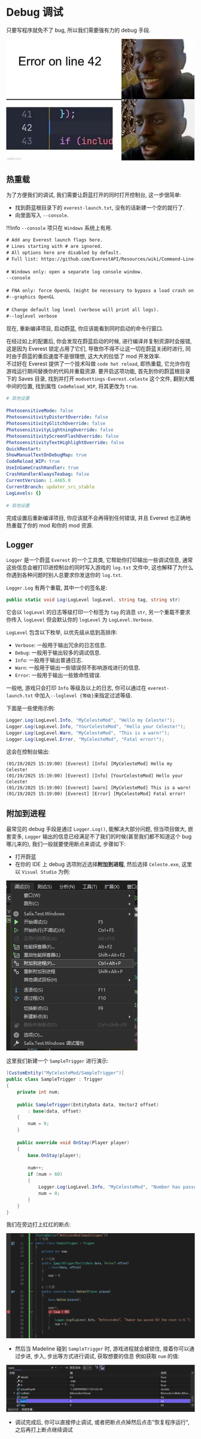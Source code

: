 # Debug 调试

只要写程序就免不了 bug, 所以我们需要强有力的 debug 手段.

![code_joke](images/debug/code_joke.jpg)

## 热重载

为了方便我们的调试, 我们需要让蔚蓝打开的同时打开控制台, 这一步很简单:

- 找到蔚蓝根目录下的 `everest-launch.txt`, 没有的话新建一个空的就行了.
- 向里面写入 `--console`.

!!!info
    `--console` 项只在 `Windows` 系统上有用.

```txt title="everest-launch.txt" hl_lines="7"
# Add any Everest launch flags here.
# Lines starting with # are ignored.
# All options here are disabled by default.
# Full list: https://github.com/EverestAPI/Resources/wiki/Command-Line-Arguments

# Windows only: open a separate log console window.
--console

# FNA only: force OpenGL (might be necessary to bypass a load crash on some PCs).
#--graphics OpenGL

# Change default log level (verbose will print all logs).
#--loglevel verbose
```

现在, 重新编译项目, 启动蔚蓝, 你应该能看到同时启动的命令行窗口.  

在经过如上的配置后, 你会发现在蔚蓝启动的时候, 进行编译并复制资源时会报错, 
这是因为 Everest 锁定占用了它们, 导致你不得不让这一切在蔚蓝关闭时进行,
同时由于蔚蓝的重启速度不是很理想, 这大大的拉低了 mod 开发效率.  
不过好在 Everest 提供了一个技术叫做 `code hot reload`,
即热重载, 它允许你在游戏运行期间替换你的代码并重载资源.
要开启这项功能, 首先到你的蔚蓝根目录下的 Saves 目录, 找到并打开 `modsettings-Everest.celeste` 这个文件,
翻到大概中间的位置, 找到属性 `CodeReload_WIP`, 将其更改为 `true`.

```yaml title="modsettings-Everest.celeste" hl_lines="11"
# 其他设置

PhotosensitiveMode: false
PhotosensitivityDistortOverride: false
PhotosensitivityGlitchOverride: false
PhotosensitivityLightningOverride: false
PhotosensitivityScreenFlashOverride: false
PhotosensitivityTextHighlightOverride: false
QuickRestart: 
ShowManualTextOnDebugMap: true
CodeReload_WIP: true
UseInGameCrashHandler: true
CrashHandlerAlwaysTeabag: false
CurrentVersion: 1.4465.0
CurrentBranch: updater_src_stable
LogLevels: {}

# 其他设置
```

完成设置后重新编译项目, 你应该就不会再得到任何错误, 并且 Everest 也正确地热重载了你的 mod 和你的 mod 资源.

## Logger

`Logger` 是一个蔚蓝 `Everest` 的一个工具类, 它帮助你打印输出一些调试信息,
通常这些信息会被打印进控制台的同时写入游戏的 `log.txt` 文件中, 
这也解释了为什么你遇到各种问题时别人总要求你发送你的 `log.txt`.  

`Logger.Log` 有两个重载, 其中一个的签名是:
```cs
public static void Log(LogLevel logLevel, string tag, string str)
```
它会以 `logLevel` 的日志等级打印一个标签为 `tag` 的消息 `str`,
另一个重载不要求你传入 `logLevel` 但会默认你的 `logLevel` 为 `LogLevel.Verbose`.

`LogLevel` 包含以下枚举, 以优先级从低到高排序:

- `Verbose`: 一般用于输出冗余的日志信息.
- `Debug`: 一般用于输出较多的调试信息.
- `Info`: 一般用于输出普通日志.
- `Warn`: 一般用于输出一些错误但不影响游戏进行的信息.
- `Error`: 一般用于输出一些致命性错误.

一般地, 游戏只会打印 `Info` 等级及以上的日志, 你可以通过在 `everest-launch.txt` 中加入`--loglevel {等级}`来指定过滤等级.

下面是一些使用示例:

```cs
Logger.Log(LogLevel.Info, "MyCelesteMod", "Hello my Celeste!");
Logger.Log(LogLevel.Info, "YourCelesteMod", "Hello your Celeste!");
Logger.Log(LogLevel.Warn, "MyCelesteMod", "This is a warn!");
Logger.Log(LogLevel.Error, "MyCelesteMod", "Fatal error!");
```

这会在控制台输出:

```log
(01/19/2025 15:19:00) [Everest] [Info] [MyCelesteMod] Hello my Celeste!
(01/19/2025 15:19:00) [Everest] [Info] [YourCelesteMod] Hello your Celeste!
(01/19/2025 15:19:00) [Everest] [warn] [MyCelesteMod] This is a warn!
(01/19/2025 15:19:00) [Everest] [Error] [MyCelesteMod] Fatal error!
```

## 附加到进程

最常见的 debug 手段是通过 `Logger.Log()`, 能解决大部分问题, 但当项目做大, 嵌套变多, `Logger` 输出的信息已经满足不了我们的时候(甚至我们都不知道这个 bug 哪儿来的), 我们一般就要使用断点来调试, 步骤如下:

* 打开蔚蓝
* 在你的 IDE 上 debug 选项附近选择**附加到进程**, 然后选择 `Celeste.exe`, 这里以 `Visual Studio` 为例:

![p1](images/debug/debug_p1_1.png)


这里我们新建一个 `SampleTrigger` 进行演示:

```cs title="SampleTrigger.cs"
[CustomEntity("MyCelesteMod/SampleTrigger")]
public class SampleTrigger : Trigger
{
    private int num;

    public SampleTrigger(EntityData data, Vector2 offset)
        : base(data, offset)
    {
        num = 0;
    }

    public override void OnStay(Player player)
    {
        base.OnStay(player);

        num++;
        if (num > 60)
        {
            Logger.Log(LogLevel.Info, "MyCelesteMod", "Number has passed 60! Now reset to 0.");
            num = 0;
        }
    }
}
```

我们在旁边打上红红的断点:

![vs_breakpoint](images/debug/vs_breakpoint.png)

* 然后当 Madeline 碰到 `SampleTrigger` 时, 游戏进程就会被锁住, 接着你可以通过步进, 步入, 步出等方式进行调试, 获取想要的信息
例如获取 `num` 的值:

![vs_local_varible](images/debug/vs_local_varible.png)

* 调试完成后, 你可以直接停止调试, 或者把断点点掉然后点击"恢复程序运行", 之后再打上断点继续调试
